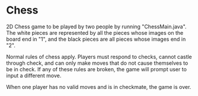 # Chess
2D Chess game to be played by two people by running "ChessMain.java". The white pieces are represented by all the pieces whose images on the board end in "1", and the black pieces are all pieces whose images end in "2".

Normal rules of chess apply. Players must respond to checks, cannot castle through check, and can only make moves that do not cause themselves to be in check. If any of these rules are broken, the game will prompt user to input a different move.

When one player has no valid moves and is in checkmate, the game is over.
